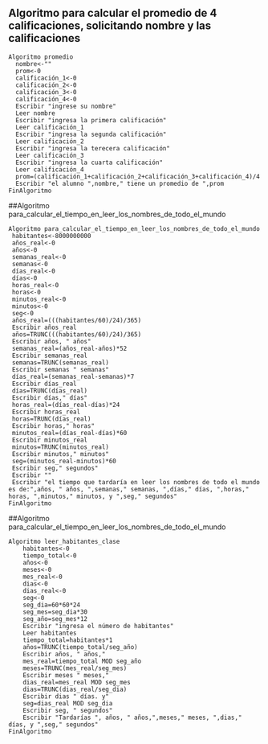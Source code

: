 ## Algoritmo para calcular el promedio de 4 calificaciones, solicitando nombre y las calificaciones   
    
    Algoritmo promedio
      nombre<-""
      prom<-0
      calificación_1<-0
      calificación_2<-0
      calificación_3<-0
      calificación_4<-0
      Escribir "ingrese su nombre"
      Leer nombre
      Escribir "ingresa la primera calificación"
      Leer calificación_1
      Escribir "ingresa la segunda calificación"
      Leer calificación_2	
      Escribir "ingresa la terecera calificación"
      Leer calificación_3	
      Escribir "ingresa la cuarta calificación"
      Leer calificación_4
      prom=(calificación_1+calificación_2+calificación_3+calificación_4)/4
      Escribir "el alumno ",nombre," tiene un promedio de ",prom
    FinAlgoritmo

##Algoritmo para_calcular_el_tiempo_en_leer_los_nombres_de_todo_el_mundo

    Algoritmo para_calcular_el_tiempo_en_leer_los_nombres_de_todo_el_mundo
     habitantes<-8000000000
     años_real<-0
     años<-0
     semanas_real<-0
     semanas<-0
     días_real<-0
     días<-0
     horas_real<-0
     horas<-0
     minutos_real<-0
     minutos<-0
     seg<-0
     años_real=(((habitantes/60)/24)/365)
     Escribir años_real
     años=TRUNC(((habitantes/60)/24)/365)
     Escribir años, " años"
     semanas_real=(años_real-años)*52
     Escribir semanas_real
     semanas=TRUNC(semanas_real)
     Escribir semanas " semanas"
     días_real=(semanas_real-semanas)*7
     Escribir días_real
     días=TRUNC(días_real)
     Escribir días," días"
     horas_real=(días_real-días)*24
     Escribir horas_real
     horas=TRUNC(días_real)
     Escribir horas," horas"
     minutos_real=(días_real-días)*60
     Escribir minutos_real
     minutos=TRUNC(minutos_real)
     Escribir minutos," minutos"
     seg=(minutos_real-minutos)*60
     Escribir seg," segundos"
     Escribir ""
     Escribir "el tiempo que tardaría en leer los nombres de todo el mundo es de:",años, " años, ",semanas," semanas, ",días," días, ",horas," horas, ",minutos," minutos, y ",seg," segundos" 
    FinAlgoritmo
 
##Algoritmo para_calcular_el_tiempo_en_leer_los_nombres_de_todo_el_mundo 
 
	Algoritmo leer_habitantes_clase
		habitantes<-0
		tiempo_total<-0
		años<-0
		meses<-0
		mes_real<-0
		dias<-0
		dias_real<-0
		seg<-0
		seg_dia=60*60*24
		seg_mes=seg_dia*30
		seg_año=seg_mes*12
		Escribir "ingresa el número de habitantes"
		Leer habitantes
		tiempo_total=habitantes*1
		años=TRUNC(tiempo_total/seg_año)
		Escribir años, " años,"
		mes_real=tiempo_total MOD seg_año
		meses=TRUNC(mes_real/seg_mes)
		Escribir meses " meses,"
		dias_real=mes_real MOD seg_mes
		dias=TRUNC(dias_real/seg_dia)
		Escribir dias " días. y"
		seg=dias_real MOD seg_dia
		Escribir seg, " segundos"
		Escribir "Tardarías ", años, " años,",meses," meses, ",dias," días, y ",seg," segundos" 
	FinAlgoritmo    
